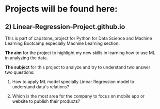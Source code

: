 # Projects will be found here:

## 2) Linear-Regression-Project.github.io
 
This is part of capstone_project for Python for Data Science and Machine Learning Bootcamp especially Machine Learning section.

**The aim** for the project to highlight my new skills in learning how to use ML in analyzing the data.

**The subject** for this project to analyze and try to understand two answer two questions:

1) How to apply ML model specially Linear Regression model to understand data's relations?

2) Which is the most area for the company to focus on mobile app or website to publish their products?
